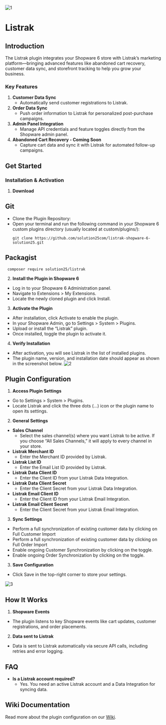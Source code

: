 ![1](https://github.com/user-attachments/assets/37c88d5-0bdd-4ca9-ba14-9d2a26cc988a)

# Listrak

## Introduction

The Listrak plugin integrates your Shopware 6 store with Listrak’s marketing platform—bringing advanced features like abandoned cart recovery, customer data sync, and storefront tracking to help you grow your business.

### Key Features

1. **Customer Data Sync**
   - Automatically send customer registrations to Listrak.
2. **Order Data Sync**
   - Push order information to Listrak for personalized post-purchase campaigns.
3. **Admin Panel Integration**
   - Manage API credentials and feature toggles directly from the Shopware admin panel.
4. **Abandoned Cart Recovery - Coming Soon** 
   - Capture cart data and sync it with Listrak for automated follow-up campaigns.


## Get Started

### Installation & Activation

1. **Download**

## Git

- Clone the Plugin Repository:
- Open your terminal and run the following command in your Shopware 6 custom plugins directory (usually located at custom/plugins/):
  ```
  git clone https://github.com/solution25com/listrak-shopware-6-solution25.git
  ```

## Packagist
 ```
  composer require solution25/listrak
  ```

2. **Install the Plugin in Shopware 6**

- Log in to your Shopware 6 Administration panel.
- Navigate to Extensions > My Extensions.
- Locate the newly cloned plugin and click Install.

3. **Activate the Plugin**

- After installation, click Activate to enable the plugin.
- In your Shopware Admin, go to Settings > System > Plugins.
- Upload or install the “Listrak” plugin.
- Once installed, toggle the plugin to activate it.

4. **Verify Installation**

- After activation, you will see Listrak in the list of installed plugins.
- The plugin name, version, and installation date should appear as shown in the screenshot below.
![2](https://github.com/user-attachments/assets/052ef31-11ef-4cb3-ad68-d483343a8412)

## Plugin Configuration

1. **Access Plugin Settings**

- Go to Settings > System > Plugins.
- Locate Listrak and click the three dots (...) icon or the plugin name to open its settings.

2. **General Settings**

- **Sales Channel**
  - Select the sales channel(s) where you want Listrak to be active. If you choose “All Sales Channels,” it will apply to every channel in your store.
- **Listrak Merchant ID**
  - Enter the Merchant ID provided by Listrak.
- **Listrak List ID**
  - Enter the Email List ID provided by Listrak.
- **Listrak Data Client ID**
  - Enter the Client ID from your Listrak Data Integration.
- **Listrak Data Client Secret**
  - Enter the Client Secret from your Listrak Data Integration.
- **Listrak Email Client ID**
  - Enter the Client ID from your Listrak Email Integration.
- **Listrak Email Client Secret**
    - Enter the Client Secret from your Listrak Email Integration.

3. **Sync Settings**

- Perform a full synchronization of existing customer data by clicking on Full Customer Import
- Perform a full synchronization of existing customer data by clicking on Full Order Import
- Enable ongoing Customer Synchronization by clicking on the toggle.
- Enable ongoing Order Synchronization by clicking on the toggle.

3. **Save Configuration**

- Click Save in the top-right corner to store your settings.

![3](https://github.com/user-attachments/assets/c5adf85-f999-4ea8-bf1f-11bb32699b25)

## How It Works

1. **Shopware Events**

- The plugin listens to key Shopware events like cart updates, customer registrations, and order placements.

2. **Data sent to Listrak**

- Data is sent to Listrak automatically via secure API calls, including retries and error logging.

## FAQ
- **Is a Listrak account required?** 
   - Yes. You need an active Listrak account and a Data Integration for syncing data.  

## Wiki Documentation
Read more about the plugin configuration on our [Wiki](https://github.com/solution25com/listrak-shopware-6-solution25/wiki).


